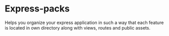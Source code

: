 # Express-packs

Helps you organize your express application in such a way that each feature is located in own directory along with views, routes and public assets.
